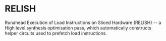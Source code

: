 # RELISH
Runahead Execution of Load Instructions on Sliced Hardware (RELISH) -- a High level synthesis optimisation pass, which automatically constructs helper circuits used to prefetch load instructions.
